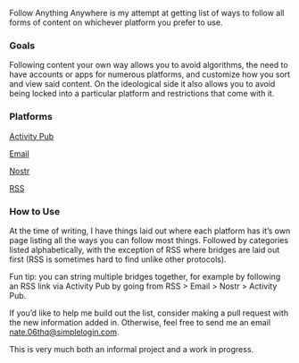 Follow Anything Anywhere is my attempt at getting list of ways to follow all forms of content on whichever platform you prefer to use.

### Goals
Following content your own way allows you to avoid algorithms, the need to have accounts or apps for numerous platforms, and customize how you sort and view said content. On the ideological side it also allows you to avoid being locked into a particular platform and restrictions that come with it.

### Platforms

[Activity Pub](https://0n4t3.github.io/followanythinganywhere/activitypub)

[Email](https://0n4t3.github.io/followanythinganywhere/email)

[Nostr](https://0n4t3.github.io/followanythinganywhere/nostr)

[RSS](https://0n4t3.github.io/followanythinganywhere/rss)

### How to Use
At the time of writing, I have things laid out where each platform has it’s own page listing all the ways you can follow most things. Followed by categories listed alphabetically, with the exception of RSS where bridges are laid out first (RSS is sometimes hard to find unlike other protocols).

Fun tip: you can string multiple bridges together, for example by following an RSS link via Activity Pub by going from RSS > Email > Nostr > Activity Pub.

If you’d like to help me build out the list, consider making a pull request with the new information added in. Otherwise, feel free to send me an email nate.06thq@simplelogin.com.

This is very much both an informal project and a work in progress.

